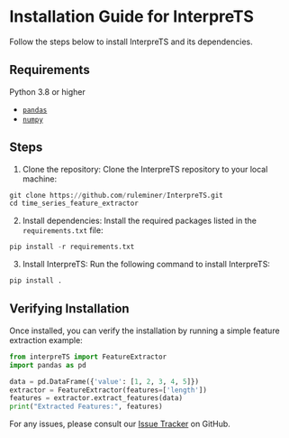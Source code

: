 # Installation Guide for InterpreTS
Follow the steps below to install InterpreTS and its dependencies.

## Requirements
Python 3.8 or higher
- [`pandas`](https://github.com/pandas-dev/pandas)
- [`numpy`](https://github.com/numpy/numpy)
  
## Steps
1. Clone the repository: Clone the InterpreTS repository to your local machine:
   
```python
git clone https://github.com/ruleminer/InterpreTS.git
cd time_series_feature_extractor
```

2. Install dependencies: Install the required packages listed in the `requirements.txt` file:

```python
pip install -r requirements.txt
```

3. Install InterpreTS: Run the following command to install InterpreTS:

```python
pip install .
```

## Verifying Installation
Once installed, you can verify the installation by running a simple feature extraction example:

```python
from interpreTS import FeatureExtractor
import pandas as pd

data = pd.DataFrame({'value': [1, 2, 3, 4, 5]})
extractor = FeatureExtractor(features=['length'])
features = extractor.extract_features(data)
print("Extracted Features:", features)
```

For any issues, please consult our [Issue Tracker](https://github.com/ruleminer/InterpreTS/issues) on GitHub.